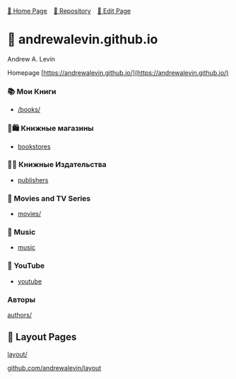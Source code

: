  [🚀 Home Page](https://andrewalevin.github.io/) &ensp;  [🏰 Repository](https://github.com/andrewalevin/andrewalevin.github.io) &ensp;  [🔨 Edit Page](https://github.com/andrewalevin/andrewalevin.github.io/edit/main/README.md)

# 👋 andrewalevin.github.io
Andrew A. Levin



Homepage [https://andrewalevin.github.io/](https://andrewalevin.github.io/)

### 📚 Мои Книги

- [/books/](/books/)


### 📗🛍 Книжные магазины

- [bookstores](bookstores)

### 📖📇 Книжные Издательства

- [publishers](publishers)


### 🎥 Movies and TV Series

- [movies/](movies/)

### 🎷 Music

- [music](music)


### 🎥 YouTube

- [youtube](youtube)



### Авторы

[authors/](authors/)


## 📐 Layout Pages

[layout/](layout/)

[github.com/andrewalevin/layout](https://github.com/andrewalevin/layout)
